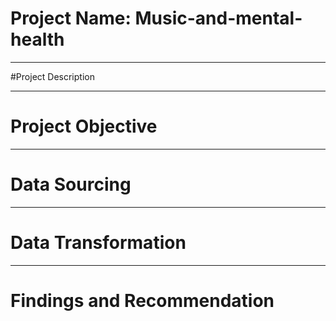 # Project Name: Music-and-mental-health

-----

#Project Description

-----
  
# Project Objective

-----
   
# Data Sourcing

-----

  
# Data Transformation

-----

# Findings and Recommendation
